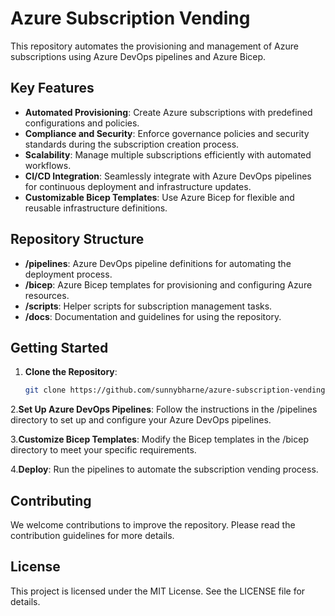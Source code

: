 # Azure Subscription Vending

This repository automates the provisioning and management of Azure subscriptions using Azure DevOps pipelines and Azure Bicep.

## Key Features

- **Automated Provisioning**: Create Azure subscriptions with predefined configurations and policies.
- **Compliance and Security**: Enforce governance policies and security standards during the subscription creation process.
- **Scalability**: Manage multiple subscriptions efficiently with automated workflows.
- **CI/CD Integration**: Seamlessly integrate with Azure DevOps pipelines for continuous deployment and infrastructure updates.
- **Customizable Bicep Templates**: Use Azure Bicep for flexible and reusable infrastructure definitions.

## Repository Structure

- **/pipelines**: Azure DevOps pipeline definitions for automating the deployment process.
- **/bicep**: Azure Bicep templates for provisioning and configuring Azure resources.
- **/scripts**: Helper scripts for subscription management tasks.
- **/docs**: Documentation and guidelines for using the repository.

## Getting Started

1. **Clone the Repository**:
   ```bash
   git clone https://github.com/sunnybharne/azure-subscription-vending.git
   ```

2.**Set Up Azure DevOps Pipelines**:
   Follow the instructions in the /pipelines directory to set up and configure your Azure DevOps pipelines.

3.**Customize Bicep Templates**:
   Modify the Bicep templates in the /bicep directory to meet your specific requirements.

4.**Deploy**:
   Run the pipelines to automate the subscription vending process.

## Contributing

We welcome contributions to improve the repository. Please read the contribution guidelines for more details.

## License

This project is licensed under the MIT License. See the LICENSE file for details.
